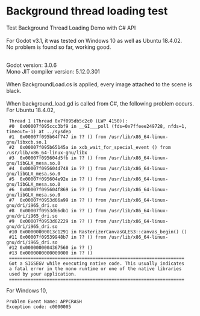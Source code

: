 # Background thread loading test
Test Background Thread Loading Demo with C# API<br />
<br />
For Godot v3.1, it was tested on Windows 10 as well as Ubuntu 18.4.02.<br />
No problem is found so far, working good. 
<br />
<br />

Godot version: 3.0.6<br />
Mono JIT compiler version: 5.12.0.301<br />
<br />
When BackgroundLoad.cs is applied, every image attached to the scene is black.<br />
<br />
When background_load.gd is called from C#, the following problem occurs.<br />
For Ubuntu 18.4.02,
```
 Thread 1 (Thread 0x7f095db5c2c0 (LWP 4150)):
 #0  0x00007f095ccc3bf9 in __GI___poll (fds=0x7ffeee249728, nfds=1, timeout=-1) at ../sysdep
 #1  0x00007f095b64f747 in ?? () from /usr/lib/x86_64-linux-gnu/libxcb.so.1
 #2  0x00007f095b65145a in xcb_wait_for_special_event () from /usr/lib/x86_64-linux-gnu/libx
 #3  0x00007f095604d5fb in ?? () from /usr/lib/x86_64-linux-gnu/libGLX_mesa.so.0
 #4  0x00007f095604d748 in ?? () from /usr/lib/x86_64-linux-gnu/libGLX_mesa.so.0
 #5  0x00007f095604e92e in ?? () from /usr/lib/x86_64-linux-gnu/libGLX_mesa.so.0
 #6  0x00007f095604f869 in ?? () from /usr/lib/x86_64-linux-gnu/libGLX_mesa.so.0
 #7  0x00007f0953d66a99 in ?? () from /usr/lib/x86_64-linux-gnu/dri/i965_dri.so
 #8  0x00007f0953d66db1 in ?? () from /usr/lib/x86_64-linux-gnu/dri/i965_dri.so
 #9  0x00007f0953d62229 in ?? () from /usr/lib/x86_64-linux-gnu/dri/i965_dri.so
 #10 0x00000000013c1291 in RasterizerCanvasGLES3::canvas_begin() ()
 #11 0x00007f09539948b7 in ?? () from /usr/lib/x86_64-linux-gnu/dri/i965_dri.so
 #12 0x0000000004367560 in ?? ()
 #13 0x0000000000000000 in ?? ()
 =================================================================
 Got a SIGSEGV while executing native code. This usually indicates
 a fatal error in the mono runtime or one of the native libraries
 used by your application.
 =================================================================
```

For Windows 10, <br />
```
Problem Event Name: APPCRASH
Exception code: c0000005
```
